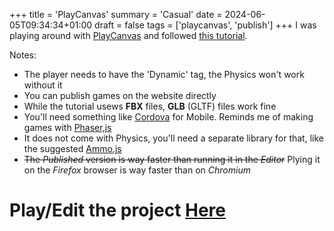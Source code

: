 +++
title = 'PlayCanvas'
summary = 'Casual'
date = 2024-06-05T09:34:34+01:00
draft = false
tags = ['playcanvas', 'publish']
+++
I was playing around with [PlayCanvas](https://playcanvas.com/) and followed [this tutorial](https://www.youtube.com/watch?v=fBpwnT201yc).

Notes:
 - The player needs to have the 'Dynamic' tag, the Physics won't work without it
 - You can publish games on the website directly
 - While the tutorial usews **FBX** files, **GLB** (GLTF) files work fine
 - You'll need something like [Cordova](https://cordova.apache.org/) for Mobile. Reminds me of making games with [Phaser,js](https://phaser.io/)
 - It does not come with Physics, you'll need a separate library for that, like the suggested [Ammo.js](https://github.com/kripken/ammo.js/)
 - ~~The *Published* version is way faster than running it in the *Editor*~~ Plying it on the *Firefox* browser is way faster than on *Chromium*

# Play/Edit the project [Here](https://playcanvas.com/project/1225672/overview/untitled-running-game)

